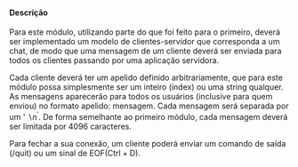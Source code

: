 #### Descrição

Para este módulo, utilizando parte do que foi feito para o primeiro, deverá ser implementado um modelo de clientes-servidor que corresponda a um chat, de modo que uma mensagem de um cliente deverá ser enviada para todos os clientes passando por uma aplicação servidora.

Cada cliente deverá ter um apelido definido arbitrariamente, que para este módulo possa simplesmente ser um inteiro (index) ou uma string qualquer. As mensagens aparecerão para todos os usuários (inclusive para quem enviou) no formato apelido: mensagem. Cada mensagem será separada por um ' $\backslash n^{\prime}$. De forma semelhante ao primeiro módulo, cada mensagem deverá ser limitada por 4096 caracteres.

Para fechar a sua conexão, um cliente poderá enviar um comando de saída (/quit) ou um sinal de $\mathrm{EOF}(\mathrm{Ctrl}+\mathrm{D})$.
